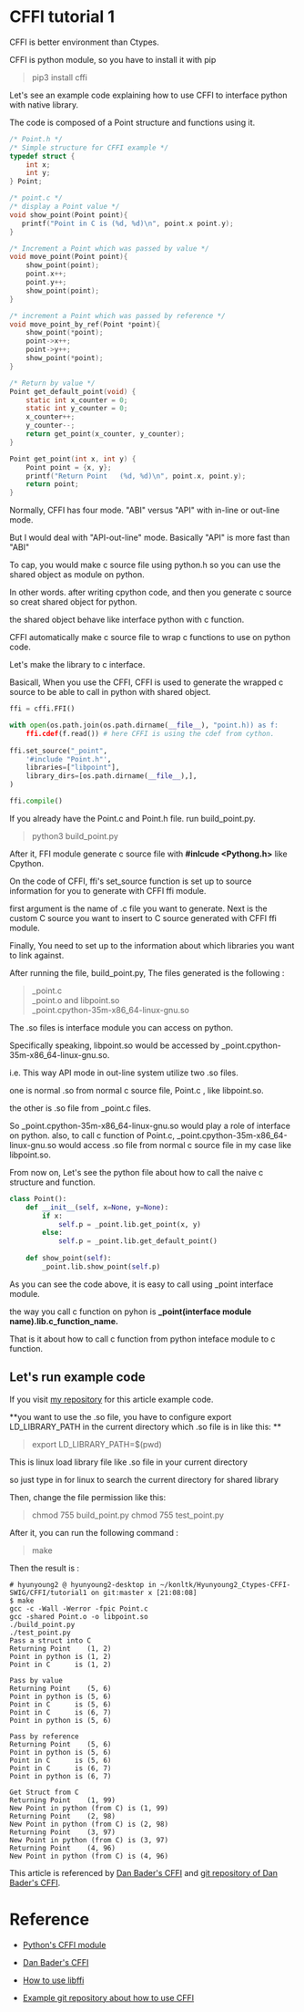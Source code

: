 # CFFI tutorial 1

 CFFI is better environment than Ctypes. 
  
 CFFI is python module, so you have to install it with pip
 
 > pip3 install cffi  
  
 Let's see an example code explaining how to use CFFI to interface python with native library.
 
 The code is composed of a Point structure and functions using it.
 
```c
/* Point.h */
/* Simple structure for CFFI example */
typedef struct {
    int x;
    int y;
} Point;

/* point.c */
/* display a Point value */
void show_point(Point point){
   printf("Point in C is (%d, %d)\n", point.x point.y);
}

/* Increment a Point which was passed by value */
void move_point(Point point){
    show_point(point);
    point.x++;
    point.y++;
    show_point(point);
}

/* increment a Point which was passed by reference */
void move_point_by_ref(Point *point){
    show_point(*point);
    point->x++;
    point->y++;
    show_point(*point);
}

/* Return by value */
Point get_default_point(void) {
    static int x_counter = 0; 
    static int y_counter = 0; 
    x_counter++;
    y_counter--;
    return get_point(x_counter, y_counter);
}

Point get_point(int x, int y) {
    Point point = {x, y};
    printf("Return Point   (%d, %d)\n", point.x, point.y);
    return point;
}
```

Normally, CFFI has four mode. "ABI"  versus "API" with in-line or out-line mode. 

But I would deal with "API-out-line" mode. Basically "API" is more fast than "ABI"

To cap, you would make c source file using python.h so you can use the shared object as module on python. 

In other words. after writing cpython code, and then you generate c source so creat shared object for python. 

the shared object behave like interface python with c function. 

CFFI automatically make c source file to wrap c functions to use on python code. 

Let's make the library to c interface. 

Basicall, When you use the CFFI, CFFI is used to generate the wrapped c source to be able to call in python with shared object. 

```python 
ffi = cffi.FFI()

with open(os.path.join(os.path.dirname(__file__), "point.h)) as f:
    ffi.cdef(f.read()) # here CFFI is using the cdef from cython.
 
ffi.set_source("_point",
    '#include "Point.h"', 
    libraries=["libpoint"], 
    library_dirs=[os.path.dirname(__file__),],
)

ffi.compile()
```

If you already have the Point.c and Point.h file. run build_point.py.

> python3 build_point.py

After it, FFI module generate c source file with **#inlcude <Pythong.h>** like Cpython. 

On the code of CFFI, ffi's set_source function is set up to source information for you to generate with CFFI ffi module. 

first argument is the name of .c file you want to generate. Next is the custom C source you want to insert to C source generated with CFFI ffi module. 

Finally, You need to set up to the information about which libraries you want to link against. 

After running the file, build_point.py, The files generated is the following : 

> \_point.c  
> \_point.o and libpoint.so  
> \_point.cpython-35m-x86_64-linux-gnu.so   

The .so files is interface module you can access on python. 

Specifically speaking, libpoint.so would be accessed by \_point.cpython-35m-x86_64-linux-gnu.so. 

i.e. This way API mode in out-line system utilize two .so files.

one is normal .so from normal c source file, Point.c , like libpoint.so. 

the other is .so file from \_point.c files. 

So \_point.cpython-35m-x86_64-linux-gnu.so would play a role of interface on python. also, to call c function of Point.c, \_point.cpython-35m-x86_64-linux-gnu.so would access .so file from normal c source file in my case like libpoint.so.

From now on, Let's see the python file about how to call the naive c structure and function. 

```python 
class Point():
    def __init__(self, x=None, y=None):
        if x:
            self.p = _point.lib.get_point(x, y)
        else:
            self.p = _point.lib.get_default_point()
            
    def show_point(self):
        _point.lib.show_point(self.p)        
```

As you can see the code above, it is easy to call using \_point interface module. 

the way you call c function on pyhon is **\_point(interface module name).lib.c_function_name.**

That is it about how to call c function from python inteface module to c function.

## Let's run example code

If you visit [my repository](https://github.com/hyunyoung2/Hyunyoung2_Ctypes-CFFI-SWIG/tree/master/CFFI/tutorial1) for this article example code. 

**you want to use the .so file, you have to configure export LD_LIBRARY_PATH in the current directory which .so file is in like this: **

> export LD_LIBRARY_PATH=$(pwd)  

This is linux load library file like .so file in your current directory

so just type in for linux to search the current directory for shared library 

Then, change the file permission like this:

> chmod 755 build_point.py
> chmod 755 test_point.py

After it, you can run the following command : 

> make

Then the result is : 

```shell
# hyunyoung2 @ hyunyoung2-desktop in ~/konltk/Hyunyoung2_Ctypes-CFFI-SWIG/CFFI/tutorial1 on git:master x [21:08:08] 
$ make
gcc -c -Wall -Werror -fpic Point.c
gcc -shared Point.o -o libpoint.so
./build_point.py
./test_point.py
Pass a struct into C
Returning Point    (1, 2)
Point in python is (1, 2)
Point in C      is (1, 2)

Pass by value
Returning Point    (5, 6)
Point in python is (5, 6)
Point in C      is (5, 6)
Point in C      is (6, 7)
Point in python is (5, 6)

Pass by reference
Returning Point    (5, 6)
Point in python is (5, 6)
Point in C      is (5, 6)
Point in C      is (6, 7)
Point in python is (6, 7)

Get Struct from C
Returning Point    (1, 99)
New Point in python (from C) is (1, 99)
Returning Point    (2, 98)
New Point in python (from C) is (2, 98)
Returning Point    (3, 97)
New Point in python (from C) is (3, 97)
Returning Point    (4, 96)
New Point in python (from C) is (4, 96)
```

This article is referenced by [Dan Bader's CFFI](https://dbader.org/blog/python-cffi) and [git repository of Dan Bader's CFFI](https://github.com/jima80525/ctypes_example/tree/master/cffi). 

# Reference 

 - [Python's CFFI module](https://cffi.readthedocs.io/en/latest/index.html)
 
 - [Dan Bader's CFFI](https://dbader.org/blog/python-cffi)
 
 - [How to use libffi](https://eli.thegreenplace.net/2013/03/04/flexible-runtime-interface-to-shared-libraries-with-libffi/)

 - [Example git repository about how to use CFFI](https://github.com/wolever/python-cffi-example)
